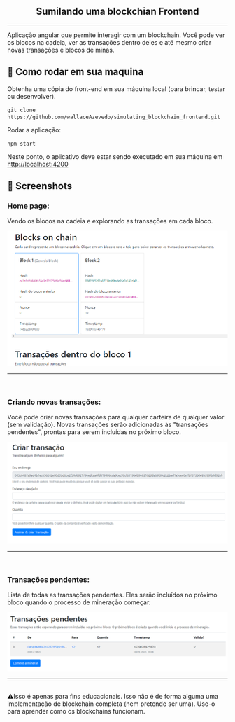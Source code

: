 

<h2 align="center">Sumilando uma blockchian Frontend</h2>

---

Aplicação angular que permite interagir com um blockchain. Você pode ver os blocos na cadeia, ver as transações dentro deles e até mesmo criar novas transações e blocos de minas.


## 🏁 Como rodar em sua maquina <a name = "getting_started"></a>
Obtenha uma cópia do front-end em sua máquina local (para brincar, testar ou desenvolver).

```
git clone https://github.com/wallaceAzevedo/simulating_blockchain_frontend.git
```

Rodar a aplicação:
```
npm start
```

Neste ponto, o aplicativo deve estar sendo executado em sua máquina em [http://localhost:4200](http://localhost:4200)


## 📸 Screenshots

 
<h3>Home page:</h3> 
<p>Vendo os blocos na cadeia e explorando as transações em cada bloco.</p>
<img alt="Blockchain" title="#blockchain" href="https://goblockchain.io/" src="./src/assets/screenshots/blockchain-overview.png" />

---
</br>

<h3>Criando novas transações:</h3> <p>Você pode criar novas transações para qualquer carteira de qualquer valor (sem validação). Novas transações serão adicionadas às "transações pendentes", prontas para serem incluídas no próximo bloco.</p>
<img alt="Blockchain" title="#blockchain" href="https://goblockchain.io/" src="./src/assets/screenshots/create-new-transactions.png" />

---
</br>

<h3>Transações pendentes:</h3> 
<p> Lista de todas as transações pendentes. Eles serão incluídos no próximo bloco quando o processo de mineração começar.</p>
<img alt="Blockchain" title="#blockchain" href="https://goblockchain.io/" src="./src/assets/screenshots/pending-transactions.png" />

---
</br>
⚠️Isso é apenas para fins educacionais. Isso não é de forma alguma uma implementação de blockchain completa (nem pretende ser uma). Use-o para aprender como os blockchains funcionam.